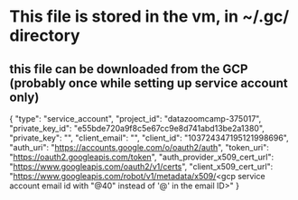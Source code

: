 # This file is stored in the vm, in ~/.gc/ directory
## this file can be downloaded from the GCP (probably once while setting up service account only)
{
  "type": "service_account",
  "project_id": "datazoomcamp-375017",
  "private_key_id": "e55bde720a9f8c5e67cc9e8d741abd13be2a1380",
  "private_key": "<the whole private key>",
  "client_email": "<gcp service account email id>",
  "client_id": "103724347195121998696",
  "auth_uri": "https://accounts.google.com/o/oauth2/auth",
  "token_uri": "https://oauth2.googleapis.com/token",
  "auth_provider_x509_cert_url": "https://www.googleapis.com/oauth2/v1/certs",
  "client_x509_cert_url": "https://www.googleapis.com/robot/v1/metadata/x509/<gcp service account email id with "@40" instead of '@' in the email ID>"
}
